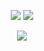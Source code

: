 <p align="center">
  <img src="https://github-readme-stats.vercel.app/api?username=mnewt00&show_icons=true&hide_border=true&title_color=c792ea&icon_color=89dcfe&count_private=true&bg_color=0d1117&text_color=d9d9d9">
  <img src="https://github-readme-stats.vercel.app/api/top-langs/?username=mnewt00&layout=compact&hide_border=true&title_color=c792ea&count_private=true&bg_color=0d1117&text_color=d9d9d9">
</p>
<p align="center"><img src="https://github-readme-streak-stats.herokuapp.com/?user=mnewt00&theme=material-palenight&hide_border=true&background=0d1117"></p>
